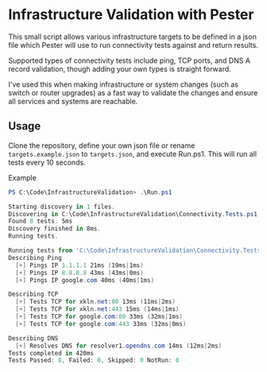 # Infrastructure Validation with Pester

This small script allows various infrastructure targets to be defined in a json file which Pester will use to run connectivity tests against and return results. 

Supported types of connectivity tests include ping, TCP ports, and DNS A record validation, though adding your own types is straight forward. 

I've used this when making infrastructure or system changes (such as switch or router upgrades) as a fast way to validate the changes and ensure all services and systems are reachable.

## Usage

Clone the repository, define your own json file or rename `targets.example.json` to `targets.json`, and execute Run.ps1. This will run all tests every 10 seconds.

Example

```powershell
PS C:\Code\InfrastructureValidation> .\Run.ps1 

Starting discovery in 1 files.
Discovering in C:\Code\InfrastructureValidation\Connectivity.Tests.ps1.
Found 8 tests. 5ms
Discovery finished in 8ms.
Running tests.

Running tests from 'C:\Code\InfrastructureValidation\Connectivity.Tests.ps1'
Describing Ping
  [+] Pings IP 1.1.1.1 21ms (19ms|1ms)
  [+] Pings IP 8.8.8.8 43ms (43ms|0ms)
  [+] Pings IP google.com 40ms (40ms|1ms)

Describing TCP
  [+] Tests TCP for xkln.net:80 13ms (11ms|2ms)
  [+] Tests TCP for xkln.net:443 15ms (14ms|1ms)
  [+] Tests TCP for google.com:80 33ms (32ms|1ms)
  [+] Tests TCP for google.com:443 33ms (32ms|0ms)

Describing DNS
  [+] Resolves DNS for resolver1.opendns.com 14ms (12ms|2ms)
Tests completed in 420ms
Tests Passed: 8, Failed: 0, Skipped: 0 NotRun: 0
```